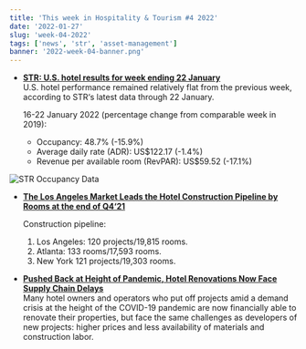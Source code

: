 ```yaml
---
title: 'This week in Hospitality & Tourism #4 2022'
date: '2022-01-27'
slug: 'week-04-2022'
tags: ['news', 'str', 'asset-management']
banner: '2022-week-04-banner.png'
---
```


- **[STR: U.S. hotel results for week ending 22 January](https://str.com/press-release/str-us-hotel-results-week-ending-22-january)**  
  U.S. hotel performance remained relatively flat from the previous week, according to STR‘s latest data through 22 January.

  16-22 January 2022 (percentage change from comparable week in 2019):

  - Occupancy: 48.7% (-15.9%)
  - Average daily rate (ADR): US$122.17 (-1.4%)
  - Revenue per available room (RevPAR): US$59.52 (-17.1%)

![STR Occupancy Data](/images/blogimages/2022-week-03-occupancy.png)

- **[The Los Angeles Market Leads the Hotel Construction Pipeline by Rooms at the end of Q4‘21](https://www.hospitalitynet.org/news/4108637.html)**

  Construction pipeline:

  1. Los Angeles: 120 projects/19,815 rooms.
  2. Atlanta: 133 rooms/17,593 rooms.
  3. New York 121 projects/19,303 rooms.

- **[Pushed Back at Height of Pandemic, Hotel Renovations Now Face Supply Chain Delays](https://www.costar.com/article/1928073552)**  
 Many hotel owners and operators who put off projects amid a demand crisis at the height of the COVID-19 pandemic are now financially able to renovate their properties, but face the same challenges as developers of new projects: higher prices and less availability of materials and construction labor.
